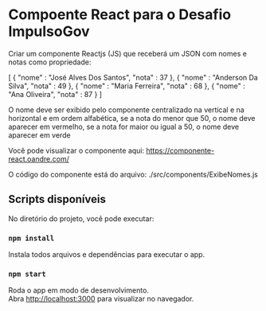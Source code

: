 # Compoente React para o Desafio ImpulsoGov

Criar um componente Reactjs (JS) que receberá um JSON com nomes e notas como propriedade:

[ { "nome" : "José Alves Dos Santos", "nota" : 37 },
{ "nome" : "Anderson Da Silva", "nota" : 49 }, { "nome" : "Maria Ferreira", "nota" : 68 },
{ "nome" : "Ana Oliveira", "nota" : 87 } ]

O nome deve ser exibido pelo componente centralizado na vertical e na horizontal e em ordem alfabética, se a nota do menor que 50, o nome deve aparecer em vermelho, se a nota for maior ou igual a 50, o nome deve aparecer em verde

Você pode visualizar o componente aqui: https://componente-react.oandre.com/

O código do componente está do arquivo:
./src/components/ExibeNomes.js

## Scripts disponíveis

No diretório do projeto, você pode executar:

### `npm install`
Instala todos arquivos e dependências para executar o app. 

### `npm start`

Roda o app em modo de desenvolvimento.\
Abra [http://localhost:3000](http://localhost:3000) para visualizar no navegador.


